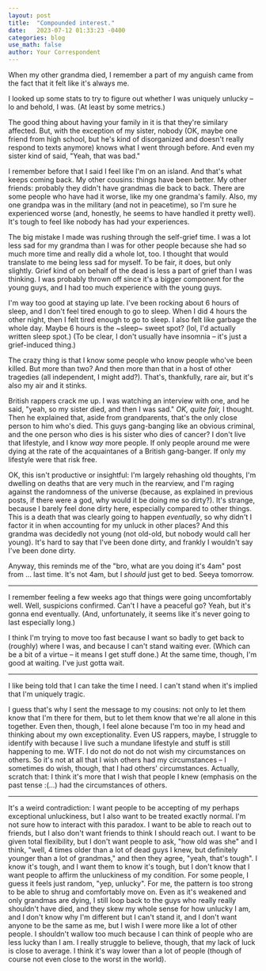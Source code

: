 ```yaml
---
layout: post
title:  "Compounded interest."
date:   2023-07-12 01:33:23 -0400
categories: blog
use_math: false
author: Your Correspondent
---
```


When my other grandma died, I remember a part of my anguish came from the fact that it felt like it's always me.

I looked up some stats to try to figure out whether I was uniquely unlucky &ndash; lo and behold, I was. (At least by some metrics.)

The good thing about having your family in it is that they're similary affected. But, with the exception of my sister, nobody (OK, maybe one friend from high school, but he's kind of disorganized and doesn't really respond to texts anymore) knows what I went through before. And even my sister kind of said, "Yeah, that was bad."

I remember before that I said I feel like I'm on an island. And that's what keeps coming back. My other cousins: things have been better. My other friends: probably they didn't have grandmas die back to back. There are some people who have had it worse, like my one grandma's family. Also, my one grandpa was in the military (and not in peacetime), so I'm sure he experienced worse (and, honestly, he seems to have handled it pretty well). It's tough to feel like nobody has had your experiences.

The big mistake I made was rushing through the self-grief time. I was a lot less sad for my grandma than I was for other people because she had so much more time and really did a whole lot, too. I thought that would translate to me being less sad for myself. To be fair, it does, but only slightly. Grief kind of on behalf of the dead is less a part of grief than I was thinking. I was probably thrown off since it's a bigger component for the young guys, and I had too much experience with the young guys.

I'm way too good at staying up late. I've been rocking about 6 hours of sleep, and I don't feel tired enough to go to sleep. When I did 4 hours the other night, then I felt tired enough to go to sleep. I also felt like garbage the whole day. Maybe 6 hours is the ~sleep~ sweet spot? (lol, I'd actually written sleep spot.) (To be clear, I don't usually have insomnia &ndash; it's just a grief-induced thing.)


The crazy thing is that I know some people who know people who've been killed. But more than two? And then more than that in a host of other tragedies (all independent, I might add?). That's, thankfully, rare air, but it's also my air and it stinks.

British rappers crack me up. I was watching an interview with one, and he said, "yeah, so my sister died, and then I was sad." _OK, quite fair,_ I thought. Then he explained that, aside from grandparents, that's the only close person to him who's died. This guys gang-banging like an obvious criminal, and the one person who dies is his sister who dies of cancer? I don't live that lifestyle, and I know _way_ more people. If only people around me were dying at the rate of the acquaintanes of a British gang-banger. If only my lifestyle were that risk free.

OK, this isn't productive or insightful: I'm largely rehashing old thoughts, I'm dwelling on deaths that are very much in the rearview, and I'm raging against the randomness of the universe (because, as explained in previous posts, if there were a god, why would it be doing me so dirty?). It's strange, because I barely feel done dirty here, especially compared to other things. This is a death that was clearly going to happen _eventually_, so why didn't I factor it in when accounting for my unluck in other places? And this grandma was decidedly not young (not old-old, but nobody would call her young). It's hard to say that I've been done dirty, and frankly I wouldn't say I've been done dirty. 

Anyway, this reminds me of the "bro, what are you doing it's 4am" post from ... last time. It's not 4am, but I *should* just get to bed. Seeya tomorrow.

---

I remember feeling a few weeks ago that things were going uncomfortably well. Well, suspicions confirmed. Can't I have a peaceful go? Yeah, but it's gonna end eventually. (And, unfortunately, it seems like it's never going to last especially long.)

I think I'm trying to move too fast because I want so badly to get back to (roughly) where I was, and because I can't stand waiting ever. (Which can be a bit of a virtue &ndash; it means I get stuff done.) At the same time, though, I'm good at waiting. I've just gotta wait.

---

I like being told that I can take the time I need. I can't stand when it's implied that I'm uniquely tragic.

I guess that's why I sent the message to my cousins: not only to let them know that I'm there for them, but to let them know that we're all alone in this together. Even then, though, I feel alone because I'm too in my head and thinking about my own exceptionality. Even US rappers, maybe, I struggle to identify with because I live such a mundane lifestyle and stuff is still happening to me. WTF. I do not do not do not wish my circumstances on others. So it's not at all that I wish others had my circumstances &ndash; I sometimes do wish, though, that I had others' circumstances. Actually, scratch that: I think it's more that I wish that people I knew (emphasis on the past tense :(...) had the circumstances of others.

---

It's a weird contradiction: I want people to be accepting of my perhaps exceptional unluckiness, but I also want to be treated exactly normal. I'm not sure how to interact with this paradox. I want to be able to reach out to friends, but I also don't want friends to think I should reach out. I want to be given total flexibility, but I don't want people to ask, "how old was she" and I think, "well, 4 times older than a lot of dead guys I knew, but definitely younger than a lot of grandmas," and then they agree, "yeah, that's tough". I know it's tough, and I want them to know it's tough, but I don't know that I want people to affirm the unluckiness of my condition. For some people, I guess it feels just random, "yep, unlucky". For me, the pattern is too strong to be able to shrug and comfortably move on. Even as it's weakened and only grandmas are dying, I still loop back to the guys who really really shouldn't have died, and they skew my whole sense for how unlucky I am, and I don't know why I'm different but I can't stand it, and I don't want anyone to be the same as me, but I wish I were more like a lot of other people. I shouldn't wallow too much because I can think of people who are less lucky than I am. I really struggle to believe, though, that my lack of luck is close to average. I think it's way lower than a lot of people (though of course not even close to the worst in the world).
